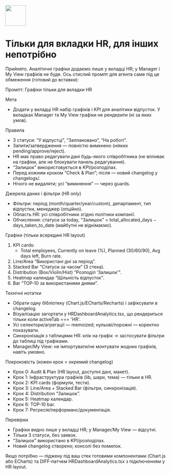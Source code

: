 <img src="https://r2cdn.perplexity.ai/pplx-full-logo-primary-dark%402x.png" style="height:64px;margin-right:32px"/>

# Тільки для вкладки HR, для інших непотрібно

Прийнято. Аналітичні графіки додаємо лише у вкладці HR; у Manager і My View графіків не буде. Ось стислий промпт для агента саме під це обмеження (готовий до вставки):

Промпт: Графіки тільки для вкладки HR

Мета

- Додати у вкладці HR набір графіків і KPI для аналітики відпусток. У вкладках Manager та My View графіки не рендерити (ні за яких умов).

Правила

- 3 статуси: “У відпустці”, “Заплановано”, “На роботі”.
- Запити/затвердження — повністю вимкнено (ніяких pending/approve/reject).
- HR має право редагувати дані будь-якого співробітника (не впливає на графіки, але не блокувати панель редагування).
- “Залишок” використовується в KPI/розподілах.
- Перед кожним кроком “Check \& Plan”; після — новий changelog у changelogs/.
- Нічого не видаляти; усі “вимкнення” — через guards.

Джерела даних і фільтри (HR only)

- Фільтри: період (month/quarter/year/custom), департамент, тип відпустки, менеджер (опційно).
- Область HR: усі співробітники згідно політики компанії.
- Обчислення: статуси за today, “Залишок” = total_allocated_days − days_taken_to_date (майбутні не віднімаємо).

Графіки (тільки всередині HR layout)

1) KPI cards:
    - Total employees, Currently on leave (%), Planned (30/60/90), Avg days left, Burn rate.
2) Line/Area “Використані дні за період”.
3) Stacked Bar “Статуси за часом” (3 стека).
4) Distribution (Box/Violin/Hist) “Розподіл ‘Залишок’”.
5) Heatmap календар “Щільність відпусток”.
6) Bar “TOP‑10 за використаними днями”.

Технічні нотатки

- Обрати одну бібліотеку (Chart.js/ECharts/Recharts) і зафіксувати в changelog.
- Візуалізацію загортати у HRDashboardAnalytics.tsx, що рендериться тільки коли activeTab === 'HR'.
- Усі селектори/агрегації — memoized; нульові/порожні — коректно показувати.
- Синхронізація з таблицями HR: клік на графік → застосувати фільтри до таблиці під графіками.
- Manager/My View: не імпортувати/не монтувати жодних графіків, навіть умовно.

Покроковість (кожен крок = окремий changelog)

- Крок 0: Audit \& Plan (HR layout, доступні дані, макет).
- Крок 1: Інфраструктура графіків (lib, шари, тема) — тільки в HR.
- Крок 2: KPI cards (формули, тести).
- Крок 3: Line/Area + Stacked Bar (фільтри, синхронізація).
- Крок 4: Distribution “Залишок”.
- Крок 5: Heatmap календар.
- Крок 6: TOP‑10 bar.
- Крок 7: Регресія/перформанс/документація.

Перевірки

- Графіки видно лише у вкладці HR; у Manager/My View — відсутні.
- Тільки 3 статуси, без заявок.
- “Залишок” використано в KPI/розподілах.
- Новий changelog створено; консолі без помилок.

Якщо потрібно — піджену під ваш стек готовими компонентами (Chart.js або ECharts) та DIFF‑патчем HRDashboardAnalytics.tsx з підключенням у HR layout.

